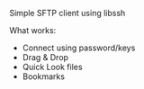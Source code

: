 Simple SFTP client using libssh

What works:
- Connect using password/keys
- Drag & Drop
- Quick Look files
- Bookmarks
